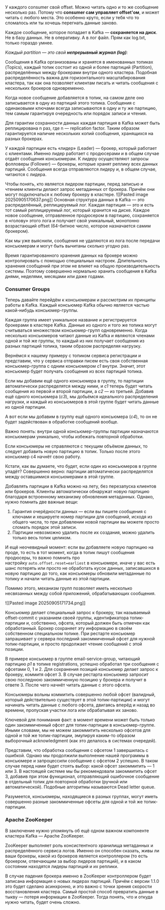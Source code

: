 У каждого consumer свой offset.
Можно читать одно и то же сообщение несколько раз. Потому что **consumer сам управляет offset'ом**, и может читать с любого места. Это особенно круто, если у тебя что то сломалось или ты хочешь перегнать данные заново.

Каждое сообщение, которое попадает в Kafka — **сохраняется на диск**. Не в базу данных. Не в оперативку. А в лог файл. Прям как log.txt, только гораздо умнее.

_Каждый partition — это свой_ **_непрерывный журнал (log)_**_:_

Сообщения в Kafka организованы и хранятся в именованных топиках (Topics), каждый топик состоит из одной и более партиций (Partition), распределённых между брокерами внутри одного кластера. Подобная распределённость важна для горизонтального масштабирования кластера, так как она позволяет клиентам писать и читать сообщения с нескольких брокеров одновременно.

  

Когда новое сообщение добавляется в топик, на самом деле оно записывается в одну из партиций этого топика. Сообщения с одинаковыми ключами всегда записываются в одну и ту же партицию, тем самым гарантируя очередность или порядок записи и чтения.


Для гарантии сохранности данных каждая партиция в Kafka может быть реплицирована n раз, где n — replication factor. Таким образом гарантируется наличие нескольких копий сообщения, хранящихся на разных брокерах.


У каждой партиции есть «лидер» (Leader) — брокер, который работает с клиентами. Именно лидер работает с продюсерами и в общем случае отдаёт сообщения консьюмерам. К лидеру осуществляют запросы фолловеры (Follower) — брокеры, которые хранят реплику всех данных партиций. Сообщения всегда отправляются лидеру и, в общем случае, читаются с лидера.

Чтобы понять, кто является лидером партиции, перед записью и чтением клиенты делают запрос метаданных от брокера. Причём они могут подключаться к любому брокеру в кластере.
![[Pasted image 20250905170637.png]]
Основная структура данных в Kafka — это распределённый, реплицируемый лог. Каждая партиция — это и есть тот самый реплицируемый лог, который хранится на диске. Каждое новое сообщение, отправленное продюсером в партицию, сохраняется в «голову» этого лога и получает свой уникальный, монотонно возрастающий offset (64-битное число, которое назначается самим брокером).

Как мы уже выяснили, сообщения не удаляются из лога после передачи консьюмерам и могут быть вычитаны сколько угодно раз.

Время гарантированного хранения данных на брокере можно контролировать с помощью специальных настроек. Длительность хранения сообщений при этом не влияет на общую производительность системы. Поэтому совершенно нормально хранить сообщения в Kafka днями, неделями, месяцами или даже годами.

### Consumer Groups

Теперь давайте перейдём к консьюмерам и рассмотрим их принципы работы в Kafka. Каждый консьюмер Kafka обычно является частью какой-нибудь консьюмер-группы.

Каждая группа имеет уникальное название и регистрируется брокерами в кластере Kafka. Данные из одного и того же топика могут считываться множеством консьюмер-групп одновременно. Когда несколько консьюмеров читают данные из Kafka и являются членами одной и той же группы, то каждый из них получает сообщения из разных партиций топика, таким образом распределяя нагрузку.  

Вернёмся к нашему примеру с топиком сервиса регистрации и представим, что у сервиса отправки писем есть своя собственная консьюмер-группа с одним консьюмером _c1_ внутри. Значит, этот консьюмер будет получать сообщения из всех партиций топика.

Если мы добавим ещё одного консьюмера в группу, то партиции автоматически распределятся между ними, и _c1_ теперь будет читать сообщения из первой и второй партиции, а _c2_ — из третьей. Добавив ещё одного консьюмера (_c3_), мы добьёмся идеального распределения нагрузки, и каждый из консьюмеров в этой группе будет читать данные из одной партиции.

А вот если мы добавим в группу ещё одного консьюмера (_c4_), то он не будет задействован в обработке сообщений вообще.

Важно понять: внутри одной консьюмер-группы партиции назначаются консьюмерам уникально, чтобы избежать повторной обработки.

Если консьюмеры не справляются с текущим объёмом данных, то следует добавить новую партицию в топик. Только после этого консьюмер c4 начнёт свою работу.

Кстати, как вы думаете, что будет, если один из консьюмеров в группе упадёт? Совершенно верно: партиции автоматически распределятся между оставшимися консьюмерами в этой группе.

Добавлять партиции в Kafka можно на лету, без перезапуска клиентов или брокеров. Клиенты автоматически обнаружат новую партицию благодаря встроенному механизму обновления метаданных. Однако, нужно помнить две важные вещи:  

1. Гарантия очерёдности данных — если вы пишете сообщения с ключами и хешируете номер партиции для сообщений, исходя из общего числа, то при добавлении новой партиции вы можете просто сломать порядок этой записи.
2. Партиции невозможно удалить после их создания, можно удалить только весь топик целиком.

И ещё неочевидный момент: если вы добавляете новую партицию на проде, то есть в тот момент, когда в топик пишут сообщения продюсеры, то важно помнить про настройку `auto.offset.reset=earliest` в консьюмере, иначе у вас есть шанс потерять или просто не обработать кусок данных, записавшихся в новую партицию до того, как консьюмеры обновили метаданные по топику и начали читать данные из этой партиции.

Помимо этого, механизм групп позволяет иметь несколько несвязанных между собой приложений, обрабатывающих сообщения.

![[Pasted image 20250905171734.png]]

Консьюмер делает специальный запрос к брокеру, так называемый offset-commit с указанием своей группы, идентификатора топик-партиции и, собственно, офсета, который должен быть отмечен как обработанный. Брокер сохраняет эту информацию в своём собственном специальном топике. При рестарте консьюмер запрашивает у сервера последний закоммиченный офсет для нужной топик-партиции, и просто продолжает чтение сообщений с этой позиции.

В примере консьюмер в группе email-service-group, читающий партицию _p1_ в топике registrations, успешно обработал три сообщения с офсетами 0, 1 и 2. Для сохранения позиций консьюмер делает запрос к брокеру, коммитя офсет 3. В случае рестарта консьюмер запросит свою последнюю закоммиченную позицию у брокера и получит в ответе 3. После чего начнёт читать данные с этого офсета.

Консьюмеры вольны коммитить совершенно любой офсет (валидный, который действительно существует в этой топик-партиции) и могут начинать читать данные с любого офсета, двигаясь вперёд и назад во времени, пропуская участки лога или обрабатывая их заново.

Ключевой для понимания факт: в момент времени может быть только один закоммиченный офсет для топик-партиции в консьюмер-группе. Иными словами, мы не можем закоммитить несколько офсетов для одной и той же топик-партиции, эмулируя каким-то образом выборочный acknowledgment (как это делалось в системах очередей).

Представим, что обработка сообщения с офсетом 1 завершилась с ошибкой. Однако мы продолжили выполнение нашей программы в консьюмере и запроцессили сообщение с офсетом 2 успешно. В таком случае перед нами будет стоять выбор: какой офсет закоммитить — 1 или 3. В настоящей системе мы бы рекомендовали закоммитить офсет 3, добавив при этом функционал, отправляющий ошибочное сообщение в отдельный топик для повторной обработки (ручной или автоматической). Подобные алгоритмы называются Dead letter queue.

Разумеется, консьюмеры, находящиеся в разных группах, могут иметь совершенно разные закоммиченные офсеты для одной и той же топик-партиции.

### Apache ZooKeeper  

В заключение нужно упомянуть об ещё одном важном компоненте кластера Kafka — Apache ZooKeeper.

ZooKeeper выполняет роль консистентного хранилища метаданных и распределённого сервиса логов. Именно он способен сказать, живы ли ваши брокеры, какой из брокеров является контроллером (то есть брокером, отвечающим за выбор лидеров партиций), и в каком состоянии находятся лидеры партиций и их реплики.

В случае падения брокера именно в ZooKeeper контроллером будет записана информация о новых лидерах партиций. Причём с версии 1.1.0 это будет сделано асинхронно, и это важно с точки зрения скорости восстановления кластера. Самый простой способ превратить данные в тыкву — потеря информации в ZooKeeper. Тогда понять, что и откуда нужно читать, будет очень сложно.